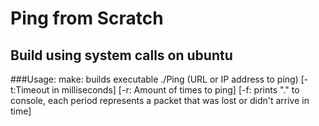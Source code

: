 # Ping from Scratch
## Build using system calls on ubuntu

###Usage: 
make: builds executable
./Ping (URL or IP address to ping) 
    [-t:Timeout in milliseconds] 
    [-r: Amount of times to ping] 
    [-f: prints "." to console, each period represents a packet that was lost or didn't arrive in time]
    
